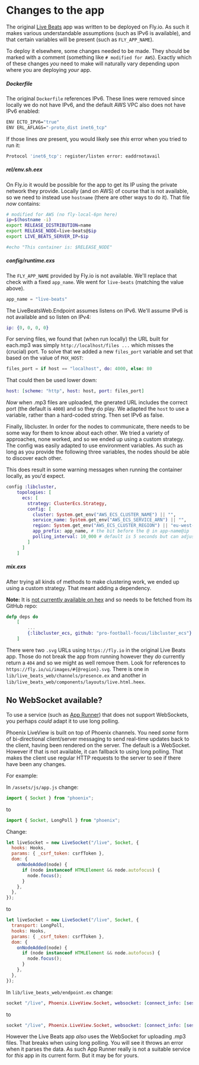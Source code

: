 # Changes to the app

The original [Live Beats](https://github.com/fly-apps/live_beats) app was written to be deployed on Fly.io. As such it makes various understandable assumptions (such as IPv6 is available), and that certain variables will be present (such as `FLY_APP_NAME`).

To deploy it elsewhere, some changes needed to be made. They should be marked with a comment (something like `# modified for AWS`). Exactly which of these changes _you_ need to make will naturally vary depending upon where you are deploying _your_ app.

##### Dockerfile

The original `Dockerfile` references IPv6. These lines were removed since locally we do not have IPv6, and the default AWS VPC also does not have IPv6 enabled:

```sh
ENV ECTO_IPV6="true"
ENV ERL_AFLAGS="-proto_dist inet6_tcp"
```

If those lines _are_ present, you would likely see _this_ error when you tried to run it:

```sh
Protocol 'inet6_tcp': register/listen error: eaddrnotavail
```

##### rel/env.sh.eex

On Fly.io it would be possible for the app to get its IP using the private network they provide. Locally (and on AWS) of course that is not available, so we need to instead use `hostname` (there are other ways to do it). That file _now_ contains:

```sh
# modified for AWS (no fly-local-6pn here)
ip=$(hostname -i)
export RELEASE_DISTRIBUTION=name
export RELEASE_NODE=live-beats@$ip
export LIVE_BEATS_SERVER_IP=$ip

#echo "This container is: $RELEASE_NODE"
```

##### config/runtime.exs

The `FLY_APP_NAME` provided by Fly.io is not available. We'll replace that check with a fixed `app_name`. We went for `live-beats` (matching the value above).

```elixir
app_name = "live-beats"
```

The LiveBeatsWeb.Endpoint assumes listens on IPv6. We'll assume IPv6 is not available and so listen on IPv4:

```elixir
ip: {0, 0, 0, 0}
```

For serving files, we found that (when run locally) the URL built for each.mp3 was simply `http://localhost/files ...` which misses the (crucial) port. To solve that we added a new `files_port` variable and set that based on the value of `PHX_HOST`:

```elixir
files_port = if host == "localhost", do: 4000, else: 80
```

That could then be used lower down:

```elixir
host: [scheme: "http", host: host, port: files_port]
```

_Now_ when .mp3 files are uploaded, the gnerated URL includes the correct port (the default is `4000`) and so they do play. We adapted the `host` to use a variable, rather than a hard-coded string. Then set IPv6 as false.

Finally, libcluster. In order for the nodes to communicate, there needs to be some way for them to know about each other. We tried a variety of approaches, none worked, and so we ended up using a custom strategy. The config was easily adapted to use environment variables. As such as long as you provide the following three variables, the nodes should be able to discover each other.

This does result in some warning messages when running the container locally, as you'd expect.

```elixir
config :libcluster,
    topologies: [
      ecs: [
        strategy: ClusterEcs.Strategy,
        config: [
          cluster: System.get_env("AWS_ECS_CLUSTER_NAME") || "",
          service_name: System.get_env("AWS_ECS_SERVICE_ARN") || "",
          region: System.get_env("AWS_ECS_CLUSTER_REGION") || "eu-west-2",
          app_prefix: app_name, # the bit before the @ in app-name@ip
          polling_interval: 10_000 # default is 5 seconds but can adjust as needed
        ]
      ]
    ]
```

##### mix.exs

After trying all kinds of methods to make clustering work, we ended up using a custom strategy. That meant adding a dependency.

**Note:** It is [not currently available on hex](https://github.com/pro-football-focus/libcluster_ecs/issues/1) and so needs to be fetched from its GitHub repo:

```elixir
defp deps do
    [
        ...
        {:libcluster_ecs, github: "pro-football-focus/libcluster_ecs"} # modified for AWS (added this strategy for libcluster on ECS)
    ]
```

There were two `.svg` URLs using `https://fly.io` in the original Live Beats app. Those do not break the app from running however they _do_ currently return a `404` and so we might as well remove them. Look for references to `https://fly.io/ui/images/#{@region}.svg`. There is one in `lib/live_beats_web/channels/presence.ex` and another in `lib/live_beats_web/components/layouts/live.html.heex`.

## No WebSocket available?

To use a service (such as [App Runner](https://aws.amazon.com/apprunner/)) that does not support WebSockets, you perhaps _could_ adapt it to use long polling.

Phoenix LiveView is built on top of Phoenix channels. You need _some_ form of bi-directional client/server messaging to send real-time updates back to the client, having been rendered on the server. The default is a WebSocket. However if that is not available, it can fallback to using long polling. That makes the client use regular HTTP requests to the server to see if there have been any changes.

For example:

In `/assets/js/app.js` change:

```js
import { Socket } from "phoenix";
```

to

```js
import { Socket, LongPoll } from "phoenix";
```

Change:

```js
let liveSocket = new LiveSocket("/live", Socket, {
  hooks: Hooks,
  params: { _csrf_token: csrfToken },
  dom: {
    onNodeAdded(node) {
      if (node instanceof HTMLElement && node.autofocus) {
        node.focus();
      }
    },
  },
});
```

to

```js
let liveSocket = new LiveSocket("/live", Socket, {
  transport: LongPoll,
  hooks: Hooks,
  params: { _csrf_token: csrfToken },
  dom: {
    onNodeAdded(node) {
      if (node instanceof HTMLElement && node.autofocus) {
        node.focus();
      }
    },
  },
});
```

In `lib/live_beats_web/endpoint.ex` change:

```elixir
socket "/live", Phoenix.LiveView.Socket, websocket: [connect_info: [session: @session_options]]
```

to

```elixir
socket "/live", Phoenix.LiveView.Socket, websocket: [connect_info: [session: @session_options]], longpoll: [connect_info: [session: @session_options]]
```

However the Live Beats app _also_ uses the WebSocket for uploading .mp3 files. That breaks when using long polling. You will see it throws an error when it parses the data. As such App Runner really is not a suitable service for _this_ app in its current form. But it may be for yours.

